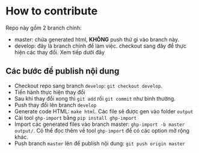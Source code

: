 # How to contribute

Repo này gồm 2 branch chính:

* master: chứa generated html, **KHÔNG** push thứ gì vào branch này.
* develop: đây là branch chính để làm việc. checkout sang đây để thực hiện các
thay đổi. Xem tiếp dưới đây

## Các bước để publish nội dung

* Checkout repo sang branch `develop`: `git checkout develop`.
* Tiến hành thực hiện thay đổi
* Sau khi thay đổi xong thì `git add` rồi `git commit` như bình thường.
* Push thay đổi lên branch `develop`
* Generate code HTML: `make html`. Các file sẽ được gen vào folder `output`
* Cài tool `ghp-import` bằng `pip install ghp-import`
* Import các generated files vào branch master: `ghp-import -b master output/`.
  Có thể đọc thêm về tool `ghp-import` để có các option mở rộng khác.
* Push branch `master` lên để publish nội dung: `git push origin master`
